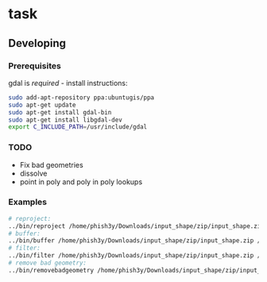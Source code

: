 # task

## Developing

### Prerequisites

gdal is *required* - install instructions:

```sh
sudo add-apt-repository ppa:ubuntugis/ppa
sudo apt-get update
sudo apt-get install gdal-bin
sudo apt-get install libgdal-dev
export C_INCLUDE_PATH=/usr/include/gdal
```

### TODO
- Fix bad geometries
- dissolve
- point in poly and poly in poly lookups

### Examples
```sh
# reproject:
../bin/reproject /home/phish3y/Downloads/input_shape/zip/input_shape.zip /home/phish3y/Downloads/output_shape 2000
# buffer:
../bin/buffer /home/phish3y/Downloads/input_shape/zip/input_shape.zip /home/phish3y/Downloads/output_shape 2 50
# filter:
../bin/filter /home/phish3y/Downloads/input_shape/zip/input_shape.zip /home/phish3y/Downloads/output_shape 'BASIN' 'al'
# remove bad geometry:
../bin/removebadgeometry /home/phish3y/Downloads/input_shape/zip/input_shape.zip /home/phish3y/Downloads/output_shape
```
